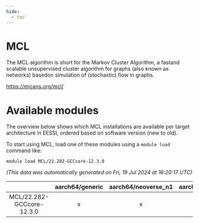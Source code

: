```yaml
---
hide:
  - toc
---
```


MCL
===


The MCL algorithm is short for the Markov Cluster Algorithm, a fastand scalable unsupervised cluster algorithm for graphs (also known as networks) basedon simulation of (stochastic) flow in graphs.

https://micans.org/mcl/
# Available modules


The overview below shows which MCL installations are available per target architecture in EESSI, ordered based on software version (new to old).

To start using MCL, load one of these modules using a `module load` command like:

```shell
module load MCL/22.282-GCCcore-12.3.0
```

*(This data was automatically generated on Fri, 19 Jul 2024 at 16:20:17 UTC)*  

| |aarch64/generic|aarch64/neoverse_n1|aarch64/neoverse_v1|x86_64/generic|x86_64/amd/zen2|x86_64/amd/zen3|x86_64/intel/haswell|x86_64/intel/skylake_avx512|
| :---: | :---: | :---: | :---: | :---: | :---: | :---: | :---: | :---: |
|MCL/22.282-GCCcore-12.3.0|x|x|x|x|x|x|x|x|
